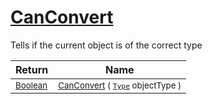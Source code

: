 # [CanConvert](./FeatureDescriptorJsonConverter-100664062.md)

Tells if the current object is of the correct type

| Return | Name | 
| --- | --- | 
| <sub>[Boolean](https://docs.microsoft.com/en-us/dotnet/api/System.Boolean)</sub>| <sub>[CanConvert](./FeatureDescriptorJsonConverter-100664062.md) ( [`Type`](https://docs.microsoft.com/en-us/dotnet/api/System.Type) objectType )</sub>| <br>


